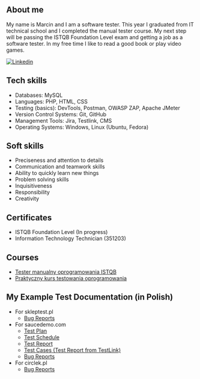 ## About me
My name is Marcin and I am a software tester. This year I graduated from IT technical school and I completed the manual tester course. My next step will be passing the ISTQB Foundation Level exam and getting a job as a software tester.
In my free time I like to read a good book or play video games.

[![Linkedin](https://img.shields.io/badge/LinkedIn-0077B5?style=for-the-badge&logo=linkedin&logoColor=white)](https://www.linkedin.com/in/marcin-szyma%C5%84ski-qa/)

## Tech skills
* Databases: MySQL
* Languages: PHP, HTML, CSS
* Testing (basics): DevTools, Postman, OWASP ZAP, Apache JMeter
* Version Control Systems: Git, GitHub
* Management Tools: Jira, Testlink, CMS
* Operating Systems: Windows, Linux (Ubuntu, Fedora)

## Soft skills
* Preciseness and attention to details
* Communication and teamwork skills
* Ability to quickly learn new things
* Problem solving skills
* Inquisitiveness
* Responsibility
* Creativity

## Certificates
* ISTQB Foundation Level (In progress)
* Information Technology Technician (351203)

## Courses
* [Tester manualny oprogramowania ISTQB](https://dobrekursy.it/tester-manualny/)
* [Praktyczny kurs testowania oprogramowania](https://www.udemy.com/course/praktyczny-kurs-testowania-oprogramowania/?course_id=4345304)

## My Example Test Documentation (in Polish)
* For skleptest.pl
  * [Bug Reports](https://github.com/Maar2K/portfolio/blob/main/skleptest.pl/zgloszeniabledow.pdf)
* For saucedemo.com
  * [Test Plan](https://github.com/Maar2K/portfolio/blob/main/saucedemo.com/plantestow.pdf)
  * [Test Schedule](https://github.com/Maar2K/portfolio/blob/main/saucedemo.com/harmonogramtestow.pdf)
  * [Test Report](https://github.com/Maar2K/portfolio/blob/main/saucedemo.com/raportztestow.pdf)
  * [Test Cases (Test Report from TestLink)](https://github.com/Maar2K/portfolio/blob/main/saucedemo.com/raportztestow_testlink.pdf)
  * [Bug Reports](https://github.com/Maar2K/portfolio/tree/main/saucedemo.com/zgloszeniabledow_jira)
* For circlek.pl
  *  [Bug Reports](https://github.com/Maar2K/portfolio/blob/main/CircleK.pdf)

